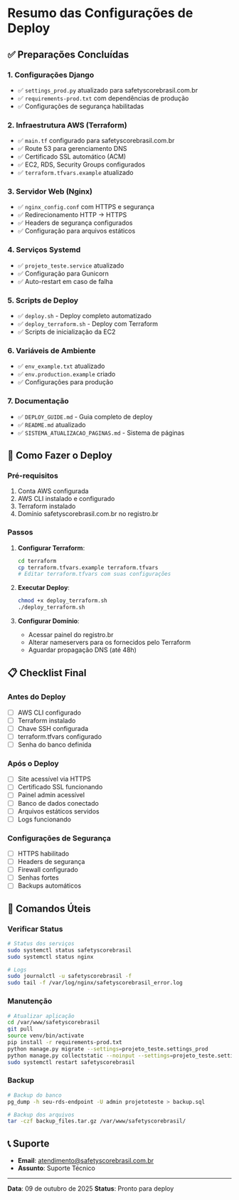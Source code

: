# Resumo das Configurações de Deploy

## ✅ Preparações Concluídas

### 1. Configurações Django
- ✅ `settings_prod.py` atualizado para safetyscorebrasil.com.br
- ✅ `requirements-prod.txt` com dependências de produção
- ✅ Configurações de segurança habilitadas

### 2. Infraestrutura AWS (Terraform)
- ✅ `main.tf` configurado para safetyscorebrasil.com.br
- ✅ Route 53 para gerenciamento DNS
- ✅ Certificado SSL automático (ACM)
- ✅ EC2, RDS, Security Groups configurados
- ✅ `terraform.tfvars.example` atualizado

### 3. Servidor Web (Nginx)
- ✅ `nginx_config.conf` com HTTPS e segurança
- ✅ Redirecionamento HTTP → HTTPS
- ✅ Headers de segurança configurados
- ✅ Configuração para arquivos estáticos

### 4. Serviços Systemd
- ✅ `projeto_teste.service` atualizado
- ✅ Configuração para Gunicorn
- ✅ Auto-restart em caso de falha

### 5. Scripts de Deploy
- ✅ `deploy.sh` - Deploy completo automatizado
- ✅ `deploy_terraform.sh` - Deploy com Terraform
- ✅ Scripts de inicialização da EC2

### 6. Variáveis de Ambiente
- ✅ `env_example.txt` atualizado
- ✅ `env.production.example` criado
- ✅ Configurações para produção

### 7. Documentação
- ✅ `DEPLOY_GUIDE.md` - Guia completo de deploy
- ✅ `README.md` atualizado
- ✅ `SISTEMA_ATUALIZACAO_PAGINAS.md` - Sistema de páginas

## 🚀 Como Fazer o Deploy

### Pré-requisitos
1. Conta AWS configurada
2. AWS CLI instalado e configurado
3. Terraform instalado
4. Domínio safetyscorebrasil.com.br no registro.br

### Passos
1. **Configurar Terraform**:
   ```bash
   cd terraform
   cp terraform.tfvars.example terraform.tfvars
   # Editar terraform.tfvars com suas configurações
   ```

2. **Executar Deploy**:
   ```bash
   chmod +x deploy_terraform.sh
   ./deploy_terraform.sh
   ```

3. **Configurar Domínio**:
   - Acessar painel do registro.br
   - Alterar nameservers para os fornecidos pelo Terraform
   - Aguardar propagação DNS (até 48h)

## 📋 Checklist Final

### Antes do Deploy
- [ ] AWS CLI configurado
- [ ] Terraform instalado
- [ ] Chave SSH configurada
- [ ] terraform.tfvars configurado
- [ ] Senha do banco definida

### Após o Deploy
- [ ] Site acessível via HTTPS
- [ ] Certificado SSL funcionando
- [ ] Painel admin acessível
- [ ] Banco de dados conectado
- [ ] Arquivos estáticos servidos
- [ ] Logs funcionando

### Configurações de Segurança
- [ ] HTTPS habilitado
- [ ] Headers de segurança
- [ ] Firewall configurado
- [ ] Senhas fortes
- [ ] Backups automáticos

## 🔧 Comandos Úteis

### Verificar Status
```bash
# Status dos serviços
sudo systemctl status safetyscorebrasil
sudo systemctl status nginx

# Logs
sudo journalctl -u safetyscorebrasil -f
sudo tail -f /var/log/nginx/safetyscorebrasil_error.log
```

### Manutenção
```bash
# Atualizar aplicação
cd /var/www/safetyscorebrasil
git pull
source venv/bin/activate
pip install -r requirements-prod.txt
python manage.py migrate --settings=projeto_teste.settings_prod
python manage.py collectstatic --noinput --settings=projeto_teste.settings_prod
sudo systemctl restart safetyscorebrasil
```

### Backup
```bash
# Backup do banco
pg_dump -h seu-rds-endpoint -U admin projetoteste > backup.sql

# Backup dos arquivos
tar -czf backup_files.tar.gz /var/www/safetyscorebrasil/
```

## 📞 Suporte

- **Email**: atendimento@safetyscorebrasil.com.br
- **Assunto**: Suporte Técnico

---

**Data**: 09 de outubro de 2025
**Status**: Pronto para deploy

